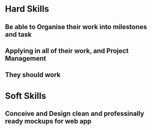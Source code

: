 # Hard Skills

## Be able to Organise their work into milestones and task

## Applying in all of their work, and Project Management

## They should work

# Soft Skills

## Conceive and Design clean and professinally ready mockups for web app

#